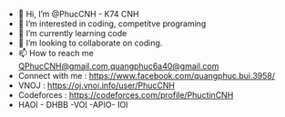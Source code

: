 - 👋 Hi, I’m @PhucCNH - K74 CNH
- 👀 I’m interested in coding, competitve programing
- 🌱 I’m currently learning code
- 💞️ I’m looking to collaborate on coding.
- 📫 How to reach me QPhucCNH@gmail.com,quangphuc6a40@gmail.com
- Connect with me : https://www.facebook.com/quangphuc.bui.3958/
- VNOJ : https://oj.vnoi.info/user/PhucCNH
- Codeforces : https://codeforces.com/profile/PhuctinCNH
- HAOI - DHBB -VOI -APIO- IOI 

<!---
PhucCNH/PhucCNH is a ✨ special ✨ repository because its `README.md` (this file) appears on your GitHub profile.
You can click the Preview link to take a look at your changes.
--->
